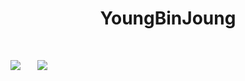 <h1 align="center">YoungBinJoung</h1>
<font size="20px>🛠️tech Stack🛠️</font>
<font size=5>내용</font>
            
<div align="center">
  <img src="https://img.shields.io/badge/Python-3766AB?style=flat-square&logo=Python&logoColor=white"/></a>&nbsp 
  <img src="https://img.shields.io/badge/C-A8B9CC?style=flat-square&logo=C&logoColor=white"/></a>&nbsp 
</div>
